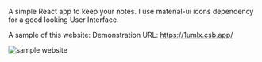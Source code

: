 A simple React app to keep your notes. I use material-ui icons dependency for a good looking User Interface.

A sample of this website:
Demonstration URL: https://1umlx.csb.app/

![sample website](https://i.imgur.com/LGbUXnH.jpg)
